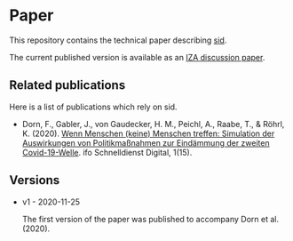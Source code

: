 # Paper

This repository contains the technical paper describing
[sid](https://github.com/covid-19-impact-lab/sid).

The current published version is available as an [IZA discussion
paper](https://www.iza.org/publications/dp/13899).


## Related publications

Here is a list of publications which rely on sid.

- Dorn, F., Gabler, J., von Gaudecker, H. M., Peichl, A., Raabe, T., & Röhrl, K. (2020).
  [Wenn Menschen (keine) Menschen treffen: Simulation der Auswirkungen von
  Politikmaßnahmen zur Eindämmung der zweiten
  Covid-19-Welle](https://www.ifo.de/publikationen/2020/aufsatz-zeitschrift/wenn-menschen-keine-menschen-treffen-simulation).
  ifo Schnelldienst Digital, 1(15).


## Versions

- v1 - 2020-11-25

  The first version of the paper was published to accompany Dorn et al. (2020).
